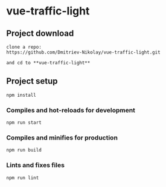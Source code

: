 # vue-traffic-light

## Project download
```
clone a repo:
https://github.com/Dmitriev-Nikolay/vue-traffic-light.git

and cd to **vue-traffic-light**
```

## Project setup
```
npm install
```

### Compiles and hot-reloads for development
```
npm run start
```

### Compiles and minifies for production
```
npm run build
```

### Lints and fixes files
```
npm run lint
```
